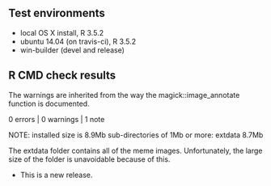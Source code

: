 ## Test environments
* local OS X install, R 3.5.2
* ubuntu 14.04 (on travis-ci), R 3.5.2
* win-builder (devel and release)

## R CMD check results

The warnings are inherited from the way the magick::image_annotate function is documented. 

0 errors | 0 warnings | 1 note

NOTE:
  installed size is  8.9Mb
    sub-directories of 1Mb or more:
      extdata   8.7Mb

The extdata folder contains all of the meme images. Unfortunately, the large size of the folder is unavoidable because of this. 


* This is a new release.
